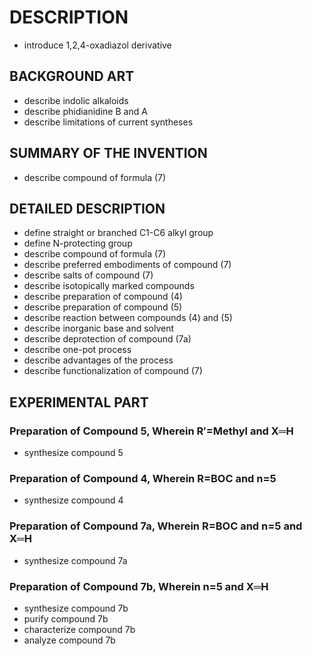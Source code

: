 # DESCRIPTION

- introduce 1,2,4-oxadiazol derivative

## BACKGROUND ART

- describe indolic alkaloids
- describe phidianidine B and A
- describe limitations of current syntheses

## SUMMARY OF THE INVENTION

- describe compound of formula (7)

## DETAILED DESCRIPTION

- define straight or branched C1-C6 alkyl group
- define N-protecting group
- describe compound of formula (7)
- describe preferred embodiments of compound (7)
- describe salts of compound (7)
- describe isotopically marked compounds
- describe preparation of compound (4)
- describe preparation of compound (5)
- describe reaction between compounds (4) and (5)
- describe inorganic base and solvent
- describe deprotection of compound (7a)
- describe one-pot process
- describe advantages of the process
- describe functionalization of compound (7)

## EXPERIMENTAL PART

### Preparation of Compound 5, Wherein R′=Methyl and X═H

- synthesize compound 5

### Preparation of Compound 4, Wherein R=BOC and n=5

- synthesize compound 4

### Preparation of Compound 7a, Wherein R=BOC and n=5 and X═H

- synthesize compound 7a

### Preparation of Compound 7b, Wherein n=5 and X═H

- synthesize compound 7b
- purify compound 7b
- characterize compound 7b
- analyze compound 7b

